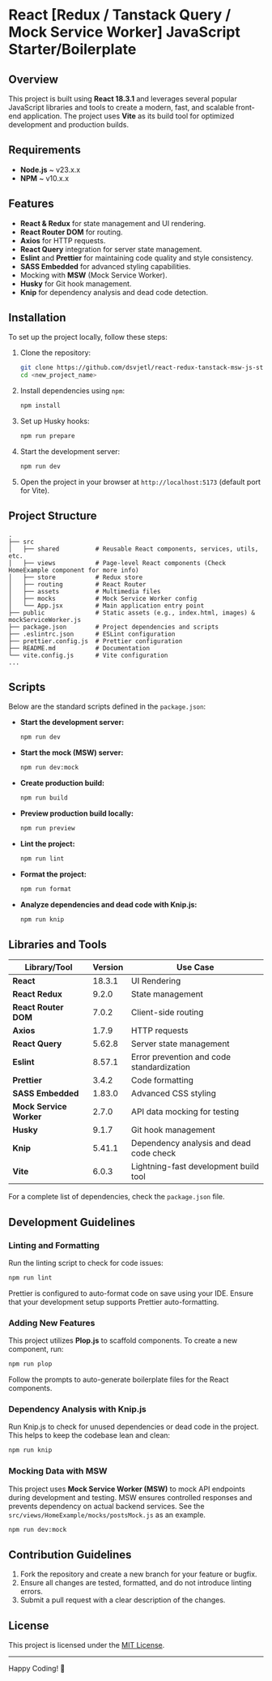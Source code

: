 # React [Redux / Tanstack Query / Mock Service Worker] JavaScript Starter/Boilerplate

## Overview

This project is built using **React 18.3.1** and leverages several popular JavaScript libraries and tools to create a
modern, fast, and scalable front-end application. The project uses **Vite** as its build tool for optimized development
and production builds.

## Requirements

- **Node.js** ~ v23.x.x
- **NPM** ~ v10.x.x

## Features

- **React & Redux** for state management and UI rendering.
- **React Router DOM** for routing.
- **Axios** for HTTP requests.
- **React Query** integration for server state management.
- **Eslint** and **Prettier** for maintaining code quality and style consistency.
- **SASS Embedded** for advanced styling capabilities.
- Mocking with **MSW** (Mock Service Worker).
- **Husky** for Git hook management.
- **Knip** for dependency analysis and dead code detection.

## Installation

To set up the project locally, follow these steps:

1. Clone the repository:

   ```bash
   git clone https://github.com/dsvjetl/react-redux-tanstack-msw-js-starter <new_project_name>
   cd <new_project_name>
   ```

2. Install dependencies using `npm`:

   ```bash
   npm install
   ```

3. Set up Husky hooks:

   ```bash
   npm run prepare
   ```

4. Start the development server:

   ```bash
   npm run dev
   ```

5. Open the project in your browser at `http://localhost:5173` (default port for Vite).

## Project Structure

```plaintext
.
├── src
│   ├── shared          # Reusable React components, services, utils, etc.
│   ├── views           # Page-level React components (Check HomeExample component for more info)
│   ├── store           # Redux store
│   ├── routing         # React Router
│   ├── assets          # Multimedia files
│   ├── mocks           # Mock Service Worker config
│   └── App.jsx         # Main application entry point
├── public              # Static assets (e.g., index.html, images) & mockServiceWorker.js
├── package.json        # Project dependencies and scripts
├── .eslintrc.json      # ESLint configuration
├── prettier.config.js  # Prettier configuration
├── README.md           # Documentation
└── vite.config.js      # Vite configuration
...
```

## Scripts

Below are the standard scripts defined in the `package.json`:

- **Start the development server:**

  ```bash
  npm run dev
  ```

- **Start the mock (MSW) server:**

  ```bash
  npm run dev:mock
  ```

- **Create production build:**

  ```bash
  npm run build
  ```

- **Preview production build locally:**

  ```bash
  npm run preview
  ```

- **Lint the project:**

  ```bash
  npm run lint
  ```

- **Format the project:**

  ```bash
  npm run format
  ```

- **Analyze dependencies and dead code with Knip.js:**

  ```bash
  npm run knip
  ```

## Libraries and Tools

| Library/Tool            | Version | Use Case                                  |
| ----------------------- | ------- | ----------------------------------------- |
| **React**               | 18.3.1  | UI Rendering                              |
| **React Redux**         | 9.2.0   | State management                          |
| **React Router DOM**    | 7.0.2   | Client-side routing                       |
| **Axios**               | 1.7.9   | HTTP requests                             |
| **React Query**         | 5.62.8  | Server state management                   |
| **Eslint**              | 8.57.1  | Error prevention and code standardization |
| **Prettier**            | 3.4.2   | Code formatting                           |
| **SASS Embedded**       | 1.83.0  | Advanced CSS styling                      |
| **Mock Service Worker** | 2.7.0   | API data mocking for testing              |
| **Husky**               | 9.1.7   | Git hook management                       |
| **Knip**                | 5.41.1  | Dependency analysis and dead code check   |
| **Vite**                | 6.0.3   | Lightning-fast development build tool     |

For a complete list of dependencies, check the `package.json` file.

## Development Guidelines

### Linting and Formatting

Run the linting script to check for code issues:

```bash
npm run lint
```

Prettier is configured to auto-format code on save using your IDE. Ensure that your development setup supports Prettier
auto-formatting.

### Adding New Features

This project utilizes **Plop.js** to scaffold components. To create a new component, run:

```bash
npm run plop
```

Follow the prompts to auto-generate boilerplate files for the React components.

### Dependency Analysis with Knip.js

Run Knip.js to check for unused dependencies or dead code in the project. This helps to keep the codebase lean and
clean:

```bash
npm run knip
```

### Mocking Data with MSW

This project uses **Mock Service Worker (MSW)** to mock API endpoints during development and testing. MSW ensures
controlled responses and prevents dependency on actual backend services.
See the `src/views/HomeExample/mocks/postsMock.js` as an example.

```bash
npm run dev:mock
```

## Contribution Guidelines

1. Fork the repository and create a new branch for your feature or bugfix.
2. Ensure all changes are tested, formatted, and do not introduce linting errors.
3. Submit a pull request with a clear description of the changes.

## License

This project is licensed under the [MIT License](./LICENSE).

---

Happy Coding! 🎉
